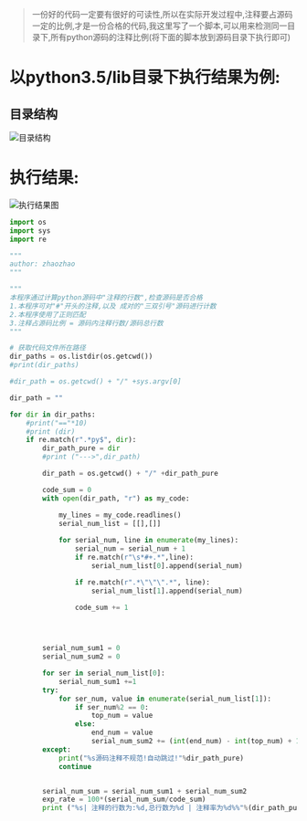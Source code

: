 

>一份好的代码一定要有很好的可读性,所以在实际开发过程中,注释要占源码一定的比例,才是一份合格的代码,我这里写了一个脚本,可以用来检测同一目录下,所有python源码的注释比例(将下面的脚本放到源码目录下执行即可)

# 以python3.5/lib目录下执行结果为例:

## 目录结构

![目录结构](http://upload-images.jianshu.io/upload_images/3203841-d3945d16cf36d624.png?imageMogr2/auto-orient/strip%7CimageView2/2/w/1240)



# 执行结果:

![执行结果图](http://upload-images.jianshu.io/upload_images/3203841-9839708d603ee409.png?imageMogr2/auto-orient/strip%7CimageView2/2/w/1240)





```python
import os
import sys
import re

"""
author: zhaozhao
"""

"""
本程序通过计算python源码中"注释的行数",检查源码是否合格
1.本程序可对"#"开头的注释,以及 成对的"三双引号"源码进行计数
2.本程序使用了正则匹配
3.注释占源码比例 = 源码内注释行数/源码总行数
"""

# 获取代码文件所在路径
dir_paths = os.listdir(os.getcwd())
#print(dir_paths)

#dir_path = os.getcwd() + "/" +sys.argv[0]

dir_path = ""

for dir in dir_paths:
    #print("=="*10)
    #print (dir)
    if re.match(r".*py$", dir):
        dir_path_pure = dir
        #print ("--->",dir_path)

        dir_path = os.getcwd() + "/" +dir_path_pure

        code_sum = 0
        with open(dir_path, "r") as my_code:

            my_lines = my_code.readlines()
            serial_num_list = [[],[]]
            
            for serial_num, line in enumerate(my_lines):
                serial_num = serial_num + 1
                if re.match(r"\s*#+.*",line):
                    serial_num_list[0].append(serial_num)

                if re.match(r".*\"\"\".*", line):
                    serial_num_list[1].append(serial_num)

                code_sum += 1

                


        serial_num_sum1 = 0
        serial_num_sum2 = 0

        for ser in serial_num_list[0]:
            serial_num_sum1 +=1
        try:
            for ser_num, value in enumerate(serial_num_list[1]):
                if ser_num%2 == 0:
                    top_num = value
                else:
                    end_num = value
                    serial_num_sum2 += (int(end_num) - int(top_num) + 1)
        except:
            print("%s源码注释不规范!自动跳过!"%dir_path_pure)
            continue


        serial_num_sum = serial_num_sum1 + serial_num_sum2
        exp_rate = 100*(serial_num_sum/code_sum)
        print ("%s| 注释的行数为:%d,总行数为%d | 注释率为%d%%"%(dir_path_pure,serial_num_sum, code_sum,exp_rate))

```
